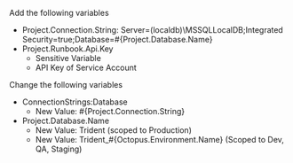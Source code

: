 Add the following variables
- Project.Connection.String: Server=(localdb)\MSSQLLocalDB;Integrated Security=true;Database=#{Project.Database.Name}
- Project.Runbook.Api.Key
    - Sensitive Variable
    - API Key of Service Account

Change the following variables
- ConnectionStrings:Database
    - New Value: #{Project.Connection.String}
- Project.Database.Name
    - New Value: Trident (scoped to Production)
    - New Value: Trident_#{Octopus.Environment.Name} (Scoped to Dev, QA, Staging)

